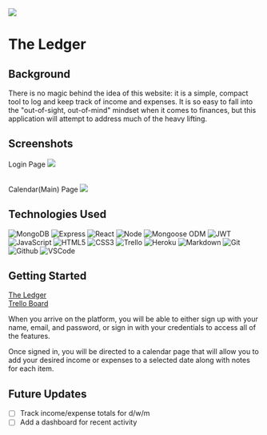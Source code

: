 <img src="https://i.imgur.com/IfJ4DbF.png">

# The Ledger

## Background

There is no magic behind the idea of this website: it is a simple, compact tool to log and keep track of income and expenses. It is so easy to fall into the "out-of-sight, out-of-mind" mindset when it comes to finances, but this application will attempt to address much of the heavy lifting.

## Screenshots

Login Page
<img src="https://i.imgur.com/Rar9GYJ.png"> <br><br>

Calendar(Main) Page
<img src="https://i.imgur.com/YGrrWxz.png">



## Technologies Used

![MongoDB](https://img.shields.io/badge/-MongoDB-05122A?style=flat&logo=mongodb)
![Express](https://img.shields.io/badge/-Express-05122A?style=flat&logo=express)
![React](https://img.shields.io/badge/-React-05122A?style=flat&logo=react)
![Node](https://img.shields.io/badge/-Node.js-05122A?style=flat&logo=node.js)
![Mongoose ODM](https://img.shields.io/badge/-Mongoose_ODM-05122A?style=flat&logo=mongodb)
![JWT](https://img.shields.io/badge/-JSON_Web_Tokens-05122A?style=flat&logo=jsonwebtokens)
![JavaScript](https://img.shields.io/badge/-JavaScript-05122A?style=flat&logo=javascript)
![HTML5](https://img.shields.io/badge/-HTML5-05122A?style=flat&logo=html5)
![CSS3](https://img.shields.io/badge/-CSS-05122A?style=flat&logo=css3)
![Trello](https://img.shields.io/badge/-Trello-05122A?style=flat&logo=trello)
![Heroku](https://img.shields.io/badge/-Heroku-05122A?style=flat&logo=heroku)
![Markdown](https://img.shields.io/badge/-Markdown-05122A?style=flat&logo=markdown)
![Git](https://img.shields.io/badge/-Git-05122A?style=flat&logo=git)
![Github](https://img.shields.io/badge/-GitHub-05122A?style=flat&logo=github)
![VSCode](https://img.shields.io/badge/-VS_Code-05122A?style=flat&logo=visualstudio)


## Getting Started

[The Ledger](https://the-ledger-6-21-2022.herokuapp.com/)<br>
[Trello Board](https://trello.com/b/4qVjToFn)

When you arrive on the platform, you will be able to either sign up with your name, email, and password, or sign in with your credentials to access all of the features.

Once signed in, you will be directed to a calendar page that will allow you to add your desired income or expenses to a selected date along with notes for each item.

## Future Updates

- [ ] Track income/expense totals for d/w/m <br>
- [ ] Add a dashboard for recent activity
